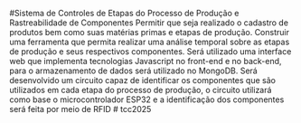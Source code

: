 #Sistema de Controles de Etapas do Processo de Produção e Rastreabilidade de Componentes
 Permitir que seja realizado o cadastro de produtos bem como suas matérias primas e etapas de produção. Construir uma ferramenta que permita realizar uma análise temporal sobre as etapas de produção e seus respectivos componentes. Será utilizado uma interface web que implementa tecnologias Javascript no front-end e no back-end, para o armazenamento de dados será utilizado no MongoDB. Será desenvolvido um circuito capaz de identificar os componentes que são utilizados em cada etapa do processo de produção, o circuito utilizará como base o microcontrolador ESP32 e a identificação dos componentes será feita por meio de RFID
#   t c c 2 0 2 5 
 
 
